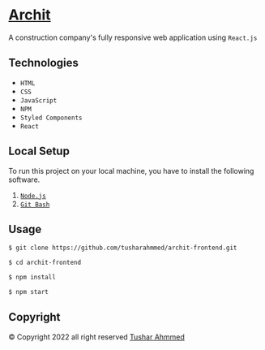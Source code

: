 # [Archit](https://architbuilders.netlify.app)                         

A construction company's fully responsive web application using `React.js`

##  Technologies

- `HTML`
- `CSS` 
- `JavaScript`
- `NPM`
- `Styled Components`
- `React`




## Local Setup
To run this project on your local machine, you have to install the following software.

1. [`Node.js`](https://nodejs.org/en/)
2. [`Git Bash`](https://git-scm.com/downloads)


## Usage

```bash
$ git clone https://github.com/tusharahmmed/archit-frontend.git

$ cd archit-frontend

$ npm install

$ npm start
```



## Copyright 
©
Copyright 2022 all right reserved 
[Tushar Ahmmed](https://www.linkedin.com/in/tusharahmmed/)